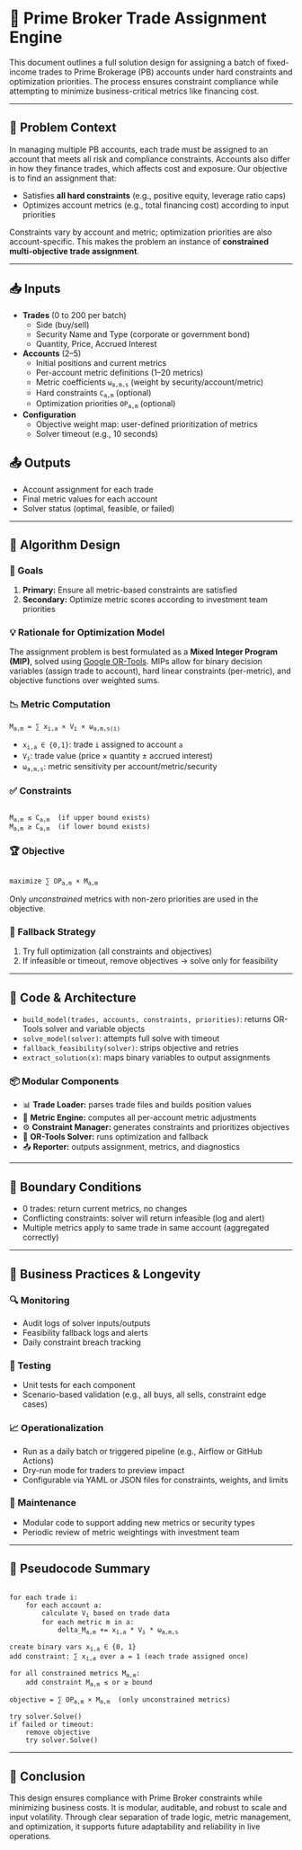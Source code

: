 <h1>🔄 Prime Broker Trade Assignment Engine</h1>

<p>
This document outlines a full solution design for assigning a batch of fixed-income trades to Prime Brokerage (PB) accounts under hard constraints and optimization priorities. The process ensures constraint compliance while attempting to minimize business-critical metrics like financing cost.
</p>

<hr/>

<h2>🚩 Problem Context</h2>

<p>
In managing multiple PB accounts, each trade must be assigned to an account that meets all risk and compliance constraints. Accounts also differ in how they finance trades, which affects cost and exposure. Our objective is to find an assignment that:
</p>
<ul>
  <li>Satisfies <strong>all hard constraints</strong> (e.g., positive equity, leverage ratio caps)</li>
  <li>Optimizes account metrics (e.g., total financing cost) according to input priorities</li>
</ul>

<p>
Constraints vary by account and metric; optimization priorities are also account-specific. This makes the problem an instance of <strong>constrained multi-objective trade assignment</strong>.
</p>

<hr/>

<h2>📥 Inputs</h2>

<ul>
  <li><strong>Trades</strong> (0 to 200 per batch)
    <ul>
      <li>Side (buy/sell)</li>
      <li>Security Name and Type (corporate or government bond)</li>
      <li>Quantity, Price, Accrued Interest</li>
    </ul>
  </li>
  <li><strong>Accounts</strong> (2–5)
    <ul>
      <li>Initial positions and current metrics</li>
      <li>Per-account metric definitions (1–20 metrics)</li>
      <li>Metric coefficients <code>ω<sub>a,m,s</sub></code> (weight by security/account/metric)</li>
      <li>Hard constraints <code>C<sub>a,m</sub></code> (optional)</li>
      <li>Optimization priorities <code>OP<sub>a,m</sub></code> (optional)</li>
    </ul>
  </li>
  <li><strong>Configuration</strong>
    <ul>
      <li>Objective weight map: user-defined prioritization of metrics</li>
      <li>Solver timeout (e.g., 10 seconds)</li>
    </ul>
  </li>
</ul>

<h2>📤 Outputs</h2>

<ul>
  <li>Account assignment for each trade</li>
  <li>Final metric values for each account</li>
  <li>Solver status (optimal, feasible, or failed)</li>
</ul>

<hr/>

<h2>🧠 Algorithm Design</h2>

<h3>🎯 Goals</h3>
<ol>
  <li><strong>Primary:</strong> Ensure all metric-based constraints are satisfied</li>
  <li><strong>Secondary:</strong> Optimize metric scores according to investment team priorities</li>
</ol>

<h3>💡 Rationale for Optimization Model</h3>
<p>
The assignment problem is best formulated as a <strong>Mixed Integer Program (MIP)</strong>, solved using <a href="https://developers.google.com/optimization">Google OR-Tools</a>. MIPs allow for binary decision variables (assign trade to account), hard linear constraints (per-metric), and objective functions over weighted sums.
</p>

<h3>📉 Metric Computation</h3>

<pre><code>M<sub>a,m</sub> = ∑ x<sub>i,a</sub> × V<sub>i</sub> × ω<sub>a,m,s(i)</sub></code></pre>

<ul>
  <li><code>x<sub>i,a</sub> ∈ {0,1}</code>: trade <code>i</code> assigned to account <code>a</code></li>
  <li><code>V<sub>i</sub></code>: trade value (price × quantity ± accrued interest)</li>
  <li><code>ω<sub>a,m,s</sub></code>: metric sensitivity per account/metric/security</li>
</ul>

<h3>✅ Constraints</h3>

<pre><code>
M<sub>a,m</sub> ≤ C<sub>a,m</sub>  (if upper bound exists)
M<sub>a,m</sub> ≥ C<sub>a,m</sub>  (if lower bound exists)
</code></pre>

<h3>🏆 Objective</h3>

<pre><code>
maximize ∑ OP<sub>a,m</sub> × M<sub>a,m</sub>
</code></pre>

Only <em>unconstrained</em> metrics with non-zero priorities are used in the objective.

<h3>🔁 Fallback Strategy</h3>
<ol>
  <li>Try full optimization (all constraints and objectives)</li>
  <li>If infeasible or timeout, remove objectives → solve only for feasibility</li>
</ol>

<hr/>

<h2>🧱 Code & Architecture</h2>

<ul>
  <li><code>build_model(trades, accounts, constraints, priorities)</code>: returns OR-Tools solver and variable objects</li>
  <li><code>solve_model(solver)</code>: attempts full solve with timeout</li>
  <li><code>fallback_feasibility(solver)</code>: strips objective and retries</li>
  <li><code>extract_solution(x)</code>: maps binary variables to output assignments</li>
</ul>

<h3>📦 Modular Components</h3>
<ul>
  <li>📊 <strong>Trade Loader:</strong> parses trade files and builds position values</li>
  <li>📐 <strong>Metric Engine:</strong> computes all per-account metric adjustments</li>
  <li>⚙️ <strong>Constraint Manager:</strong> generates constraints and prioritizes objectives</li>
  <li>🧮 <strong>OR-Tools Solver:</strong> runs optimization and fallback</li>
  <li>📤 <strong>Reporter:</strong> outputs assignment, metrics, and diagnostics</li>
</ul>

<hr/>

<h2>🚦 Boundary Conditions</h2>

<ul>
  <li>0 trades: return current metrics, no changes</li>
  <li>Conflicting constraints: solver will return infeasible (log and alert)</li>
  <li>Multiple metrics apply to same trade in same account (aggregated correctly)</li>
</ul>

<hr/>

<h2>💼 Business Practices & Longevity</h2>

<h3>🔍 Monitoring</h3>
<ul>
  <li>Audit logs of solver inputs/outputs</li>
  <li>Feasibility fallback logs and alerts</li>
  <li>Daily constraint breach tracking</li>
</ul>

<h3>🧪 Testing</h3>
<ul>
  <li>Unit tests for each component</li>
  <li>Scenario-based validation (e.g., all buys, all sells, constraint edge cases)</li>
</ul>

<h3>📈 Operationalization</h3>
<ul>
  <li>Run as a daily batch or triggered pipeline (e.g., Airflow or GitHub Actions)</li>
  <li>Dry-run mode for traders to preview impact</li>
  <li>Configurable via YAML or JSON files for constraints, weights, and limits</li>
</ul>

<h3>🔄 Maintenance</h3>
<ul>
  <li>Modular code to support adding new metrics or security types</li>
  <li>Periodic review of metric weightings with investment team</li>
</ul>

<hr/>

<h2>🧠 Pseudocode Summary</h2>

<pre><code>
for each trade i:
    for each account a:
        calculate V<sub>i</sub> based on trade data
        for each metric m in a:
            delta_M<sub>a,m</sub> += x<sub>i,a</sub> * V<sub>i</sub> * ω<sub>a,m,s</sub>

create binary vars x<sub>i,a</sub> ∈ {0, 1}
add constraint: ∑ x<sub>i,a</sub> over a = 1 (each trade assigned once)

for all constrained metrics M<sub>a,m</sub>:
    add constraint M<sub>a,m</sub> ≤ or ≥ bound

objective = ∑ OP<sub>a,m</sub> × M<sub>a,m</sub>  (only unconstrained metrics)

try solver.Solve()
if failed or timeout:
    remove objective
    try solver.Solve()
</code></pre>

<hr/>

<h2>📌 Conclusion</h2>

<p>
This design ensures compliance with Prime Broker constraints while minimizing business costs. It is modular, auditable, and robust to scale and input volatility. Through clear separation of trade logic, metric management, and optimization, it supports future adaptability and reliability in live operations.
</p>
